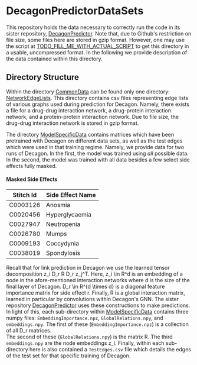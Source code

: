 # DecagonPredictorDataSets

This repository holds the data necessary to correctly run the code in its sister repository, 
[DecagonPredictor](https://github.com/jrectorb/DecagonPredictor).  Note that, due to Github's
restriction on file size, some files here are stored in gzip format.  However, one may use the
script at [TODO_FILL_ME_WITH_ACTUAL_SCRIPT](https://www.google.com) to get this directory in a
usable, uncompressed format.  In the following we provide description of the data contained within
this directory.

## Directory Structure

Within the directory [CommonData](CommonData) can be found only one directory: 
[NetworkEdgeLists](CommonData/NetworkEdgeLists).  This directory contains csv files representing 
edge lists of various graphs used during prediction for Decagon.  Namely, there exists a file 
for a drug-drug interaction network, a drug-protein interaction network, and a protein-protein
interaction network.  Due to file size, the drug-drug interaction network is stored in gzip format.

The directory [ModelSpecificData](ModelSpecificData) contains matrices which have 
been pretrained with Decagon on different data sets, as well as the test edges which were used
in that training regime.  Namely, we provide data for two runs of Decagon.  In the first, the model
was trained using _all_ possible data.  In the second, the model was trained with all data besides 
a few select side effects fully masked.  


#### Masked Side Effects
| Stitch Id | Side Effect Name |
| --------- | ---------------- |
| C0003126  | Anosmia          |
| C0020456  | Hyperglycaemia   |
| C0027947  | Neutropenia      |
| C0026780  | Mumps            |
| C0009193  | Coccydynia       |
| C0038019  | Spondylosis      |

Recall that for link prediction in Decagon we use the learned tensor decomposition z_i D_r R D_r z_j^T.
Here, z_i \in R^d is an embedding of a node in the afore-mentioned interaction networks where d is the
size of the final layer of Decagon.  D_r \in R^{d \times d} is a diagonal feature importance matrix for 
side effect r.  Finally, R is a global interaction matrix, learned in particular by convolutions within
Decagon's GNN.  The sister repository [DecagonPredictor](https://github.com/jrectorb/DecagonPredictor)
uses these constructions to make predictions.  In light of this, each sub-directory within 
[ModelSpecificData](ModelSpecificData) contains three numpy files: `EmbeddingImportance.npz`, `GlobalRelations.npy`,
and `embeddings.npy`.  The first of these (`EmbeddingImportance.npz`) is a collection of all D_r matrices.  
The second of these (`GlobalRelations.npy`) is the matrix R.  The third `embeddings.npy` are the node embeddings
z_i.  Finally, within each sub-directory here is also contained a `TestEdges.csv` file which details the edges
of the test set for that specific training of Decagon.

